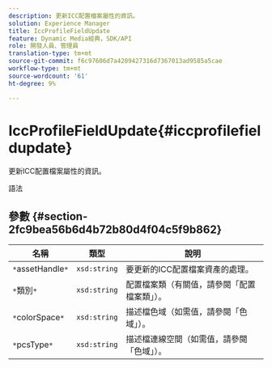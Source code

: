 ```yaml
---
description: 更新ICC配置檔案屬性的資訊。
solution: Experience Manager
title: IccProfileFieldUpdate
feature: Dynamic Media經典，SDK/API
role: 開發人員、管理員
translation-type: tm+mt
source-git-commit: f6c97606d7a4209427316d7367013ad9585a5cae
workflow-type: tm+mt
source-wordcount: '61'
ht-degree: 9%

---
```



# IccProfileFieldUpdate{#iccprofilefieldupdate}

更新ICC配置檔案屬性的資訊。

語法

## 參數 {#section-2fc9bea56b6d4b72b80d4f04c5f9b862}

| 名稱 | 類型 | 說明 |
|---|---|---|
| `*`assetHandle`*` | `xsd:string` | 要更新的ICC配置檔案資產的處理。 |
| `*`類別`*` | `xsd:string` | 配置檔案類（有關值，請參閱「配置檔案類」）。 |
| `*`colorSpace`*` | `xsd:string` | 描述檔色域（如需值，請參閱「色域」）。 |
| `*`pcsType`*` | `xsd:string` | 描述檔連線空間（如需值，請參閱「色域」）。 |

